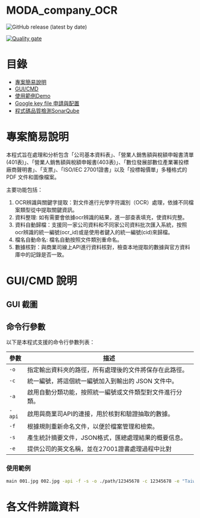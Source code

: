 # MODA_company_OCR

![GitHub release (latest by date)](https://img.shields.io/github/v/release/JunTingLin/MODA_company_OCR)


[![Quality gate](https://sonarcloud.io/api/project_badges/quality_gate?project=JunTingLin_MODA_company_OCR)](https://sonarcloud.io/summary/new_code?id=JunTingLin_MODA_company_OCR)

# 目錄
+ [專案簡易說明](#專案簡易說明)
+ [GUI/CMD](#guicmd-說明)
+ [使用範例Demo](https://www.youtube.com/watch?v=_2ykBWYJUKA&ab_channel=%E6%9E%97%E4%BF%8A%E9%9C%86)
+ [Google key file 申請與配置](./doc/Cloud%20Vision%20API.md)
+ [程式碼品質檢測SonarQube](./doc/SonarQube.md)

# 專案簡易說明

本程式旨在處理和分析包含「公司基本資料表」、「營業人銷售額與稅額申報書清單(401表)」、「營業人銷售額與稅額申報書(403表)」、「數位發展部數位產業署投標廠商聲明書」、「支票」、「ISO/IEC 27001證書」以及「投標報價單」多種格式的 PDF 文件和圖像檔案。

主要功能包括：
1.	OCR辨識與關鍵字提取：對文件進行光學字符識別（OCR）處理，依據不同檔案類型從中提取關鍵資訊。
2. 資料整理: 如有需要會依據ocr辨識的結果，進一部查表填充，使資料完整。
3. 資料自動歸檔：支援同一家公司資料和不同家公司資料批次匯入系統，按照ocr辨識的統一編號(ocr_id)或是使用者鍵入的統一編號(cid)來歸檔。
4. 檔名自動命名:  檔名自動按照文件類別重命名。
5. 數據核對：與商業司線上API進行資料核對，檢查本地提取的數據與官方資料庫中的記錄是否一致。

# GUI/CMD 說明

## GUI 截圖


## 命令行參數

以下是本程式支援的命令行參數列表：

| 參數       | 描述                                                         |
|------------|--------------------------------------------------------------|
| `-o`       | 指定輸出資料夾的路徑，所有處理後的文件將保存在此路徑。      |
| `-c`       | 統一編號，將這個統一編號加入到輸出的 JSON 文件中。          |
| `-a`       | 啟用自動分類功能，按照統一編號或文件類型對文件進行分類。      |
| `-api`     | 啟用與商業司API的連接，用於核對和驗證抽取的數據。            |
| `-f`       | 根據規則重新命名文件，以便於檔案管理和檢索。                  |
| `-s`       | 產生統計摘要文件，JSON格式，匯總處理結果的概要信息。    |
| `-e`       | 提供公司的英文名稱，並在27001證書處理過程中比對        |

### 使用範例

```bash
main 001.jpg 002.jpg -api -f -s -o ./path/12345678 -c 12345678 -e "Taiwan Technology Inc."
```

# 各文件辨識資料




